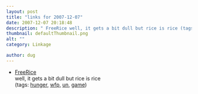 ```yaml
---
layout: post
title: "links for 2007-12-07"
date: 2007-12-07 20:18:48
description: " FreeRice well, it gets a bit dull but rice is rice (tags --  hunger, wfp, un, game)&#8230;"
thumbnail: defaultThumbnail.png
alt: ""
category: Linkage

author: dug
---
```


<ul class="delicious">
	<li>
		<div class="delicious-link"><a href="http://freerice.com/index.php">FreeRice</a></div>
		<div class="delicious-extended">well, it gets a bit dull but rice is rice</div>
		<div class="delicious-tags">(tags: <a href="http://del.icio.us/dug/hunger,">hunger,</a> <a href="http://del.icio.us/dug/wfp,">wfp,</a> <a href="http://del.icio.us/dug/un,">un,</a> <a href="http://del.icio.us/dug/game">game</a>)</div>
	</li>
</ul>
